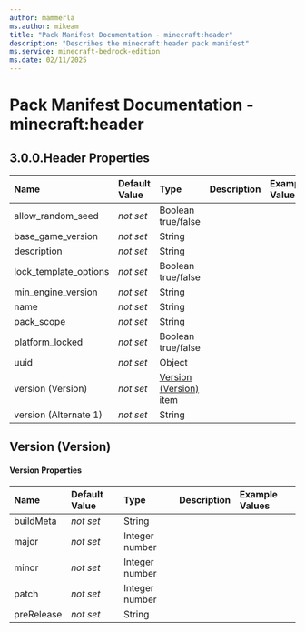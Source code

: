 ```yaml
---
author: mammerla
ms.author: mikeam
title: "Pack Manifest Documentation - minecraft:header"
description: "Describes the minecraft:header pack manifest"
ms.service: minecraft-bedrock-edition
ms.date: 02/11/2025 
---
```


# Pack Manifest Documentation - minecraft:header


## 3.0.0.Header Properties

|Name       |Default Value |Type |Description |Example Values |
|:----------|:-------------|:----|:-----------|:------------- |
| allow_random_seed | *not set* | Boolean true/false |  |  | 
| base_game_version | *not set* | String |  |  | 
| description | *not set* | String |  |  | 
| lock_template_options | *not set* | Boolean true/false |  |  | 
| min_engine_version | *not set* | String |  |  | 
| name | *not set* | String |  |  | 
| pack_scope | *not set* | String |  |  | 
| platform_locked | *not set* | Boolean true/false |  |  | 
| uuid | *not set* | Object |  |  | 
| version (Version) | *not set* | [Version (Version)](#version-version) item |  |  | 
| version (Alternate 1) | *not set* | String |  |  | 

## Version (Version)

#### Version Properties

|Name       |Default Value |Type |Description |Example Values |
|:----------|:-------------|:----|:-----------|:------------- |
| buildMeta | *not set* | String |  |  | 
| major | *not set* | Integer number |  |  | 
| minor | *not set* | Integer number |  |  | 
| patch | *not set* | Integer number |  |  | 
| preRelease | *not set* | String |  |  | 
